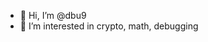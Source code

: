- 👋 Hi, I’m @dbu9
- 👀 I’m interested in crypto, math, debugging

<!---
dbu9/dbu9 is a ✨ special ✨ repository because its `README.md` (this file) appears on your GitHub profile.
You can click the Preview link to take a look at your changes.
--->
